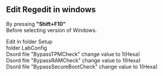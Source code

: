 <h2>Edit Regedit in windows</h2>
By pressing <strong>"Shift+F10"</strong><br>
Before selecting version of Windows.<br>



Edit in folder Setup <br>
            folder LabConfig<br>
                            Dsord file "BypassTPMCheck" change value to 1(Hexa)<br>
                            Dsord file "BypassRAMCheck" change value to 1(Hexa)<br>
                            Dsord file "BypassSecureBootCheck" change value to 1(Hexa)

